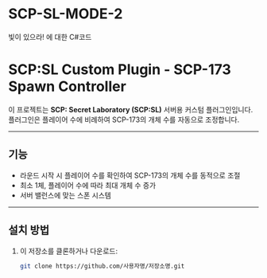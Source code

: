 # SCP-SL-MODE-2
빛이 있으라! 에 대한 C#코드
# SCP:SL Custom Plugin - SCP-173 Spawn Controller

이 프로젝트는 **SCP: Secret Laboratory (SCP:SL)** 서버용 커스텀 플러그인입니다.  
플러그인은 플레이어 수에 비례하여 SCP-173의 개체 수를 자동으로 조정합니다.

---

## 기능
- 라운드 시작 시 플레이어 수를 확인하여 SCP-173의 개체 수를 동적으로 조절
- 최소 1체, 플레이어 수에 따라 최대 개체 수 증가
- 서버 밸런스에 맞는 스폰 시스템

---

##  설치 방법
1. 이 저장소를 클론하거나 다운로드:
   ```bash
   git clone https://github.com/사용자명/저장소명.git
